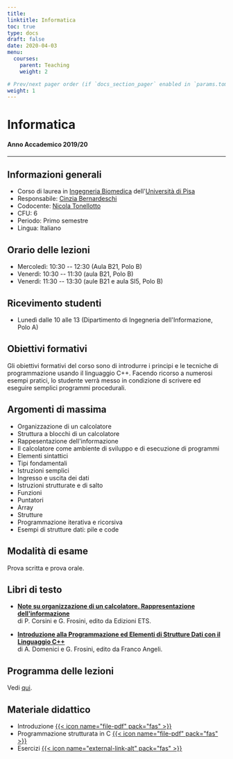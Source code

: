 ```yaml
---
title:
linktitle: Informatica
toc: true
type: docs
draft: false
date: 2020-04-03
menu:
  courses:
    parent: Teaching
    weight: 2

# Prev/next pager order (if `docs_section_pager` enabled in `params.toml`)
weight: 1
---
```


# Informatica
#### Anno Accademico 2019/20
---

## Informazioni generali
* Corso di laurea in [Ingegneria Biomedica](http://biomedica.ing.unipi.it) dell'[Università di Pisa](http://www.unipi.it)
* Responsabile: [Cinzia Bernardeschi](http://www.iet.unipi.it/c.bernardeschi/)
* Codocente: [Nicola Tonellotto](http://tonellotto.github.io)
* CFU: 6
* Periodo: Primo semestre
* Lingua: Italiano

## Orario delle lezioni
* Mercoledì: 10:30 -- 12:30 (Aula B21, Polo B)
* Venerdì: 10:30 -- 11:30 (aula B21, Polo B)
* Venerdì: 11:30 -- 13:30 (aule B21 e aula SI5, Polo B)

## Ricevimento studenti
* Lunedì dalle 10 alle 13 (Dipartimento di Ingegneria dell'Informazione, Polo A)

## Obiettivi formativi
Gli obiettivi formativi del corso sono di introdurre i principi e le tecniche di programmazione usando il linguaggio C++. Facendo ricorso a numerosi esempi pratici, lo studente verrà messo in condizione di scrivere ed eseguire semplici programmi procedurali.

## Argomenti di massima
* Organizzazione di un calcolatore
* Struttura a blocchi di un calcolatore
* Rappesentazione dell'informazione
* Il calcolatore come ambiente di sviluppo e di esecuzione di programmi
* Elementi sintattici
* Tipi fondamentali
* Istruzioni semplici
* Ingresso e uscita dei dati
* Istruzioni strutturate e di salto
* Funzioni
* Puntatori
* Array
* Strutture
* Programmazione iterativa e ricorsiva
* Esempi di strutture dati: pile e code


## Modalità di esame

Prova scritta e prova orale.

## Libri di testo

* [**Note su organizzazione di un calcolatore. Rappresentazione dell'informazione**](https://www.amazon.it/Note-organizzazione-calcolatore-Rappresentazione-dellinformazione/dp/8846750497)<br>
di P. Corsini e G. Frosini, edito da Edizioni ETS.

* [**Introduzione alla Programmazione ed Elementi di Strutture Dati con il Linguaggio C++**](https://www.amazon.it/Introduzione-programmazione-elementi-strutture-linguaggio/dp/8846462025)<br>
di A. Domenici e G. Frosini, edito da Franco Angeli.

## Programma delle lezioni

Vedi [qui](https://unimap.unipi.it/registri/dettregistriNEW.php?re=3297301::::&ri=50325).

## Materiale didattico

* Introduzione [{{< icon name="file-pdf" pack="fas" >}}](http://www.iet.unipi.it/c.bernardeschi/didattica/Didattica2019-20/1-Introduzione.pdf)
* Programmazione strutturata in C [{{< icon name="file-pdf" pack="fas" >}}](http://www.iet.unipi.it/c.bernardeschi/didattica/Didattica2019-20/2-linguaggio.pdf)
* Esercizi [{{< icon name="external-link-alt" pack="fas" >}}](http://www.iet.unipi.it/c.bernardeschi/FondamentiDiInformatica.html)
